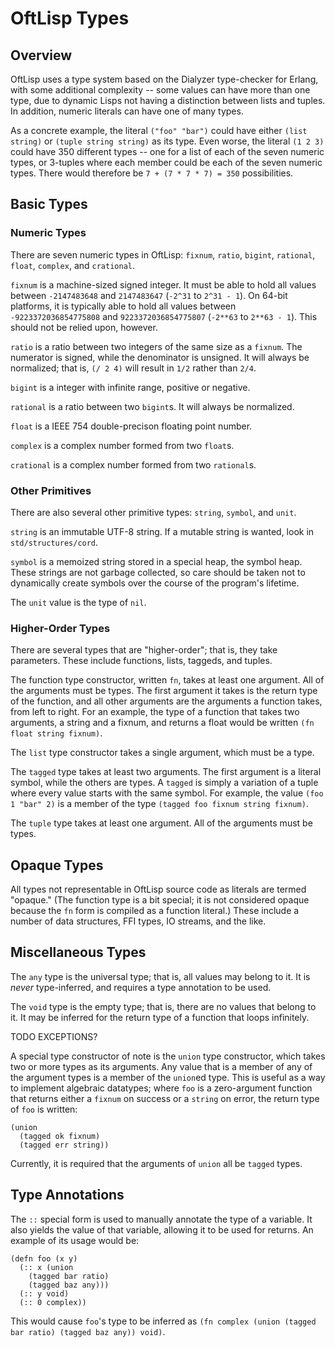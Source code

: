 # OftLisp Types

## Overview

OftLisp uses a type system based on the Dialyzer type-checker for Erlang, with
some additional complexity -- some values can have more than one type, due to
dynamic Lisps not having a distinction between lists and tuples. In addition,
numeric literals can have one of many types.

As a concrete example, the literal `("foo" "bar")` could have either
`(list string)` or `(tuple string string)` as its type. Even worse, the literal
`(1 2 3)` could have 350 different types -- one for a list of each of the seven
numeric types, or 3-tuples where each member could be each of the seven numeric
types. There would therefore be `7 + (7 * 7 * 7) = 350` possibilities.

## Basic Types

### Numeric Types

There are seven numeric types in OftLisp: `fixnum`, `ratio`, `bigint`,
`rational`, `float`, `complex`, and `crational`.

`fixnum` is a machine-sized signed integer. It must be able to hold all values
between `-2147483648` and `2147483647` (`-2^31` to `2^31 - 1`). On 64-bit
platforms, it is typically able to hold all values between
`-9223372036854775808` and `9223372036854775807` (`-2**63` to `2**63 - 1`).
This should not be relied upon, however.

`ratio` is a ratio between two integers of the same size as a `fixnum`. The
numerator is signed, while the denominator is unsigned. It will always be
normalized; that is, `(/ 2 4)` will result in `1/2` rather than `2/4`.

`bigint` is a integer with infinite range, positive or negative.

`rational` is a ratio between two `bigint`s. It will always be normalized.

`float` is a IEEE 754 double-precison floating point number.

`complex` is a complex number formed from two `float`s.

`crational` is a complex number formed from two `rational`s.

### Other Primitives

There are also several other primitive types: `string`, `symbol`, and `unit`.

`string` is an immutable UTF-8 string. If a mutable string is wanted, look in
`std/structures/cord`.

`symbol` is a memoized string stored in a special heap, the symbol heap. These
strings are not garbage collected, so care should be taken not to dynamically
create symbols over the course of the program's lifetime.

The `unit` value is the type of `nil`.

### Higher-Order Types

There are several types that are "higher-order"; that is, they take parameters.
These include functions, lists, taggeds, and tuples.

The function type constructor, written `fn`, takes at least one argument. All
of the arguments must be types. The first argument it takes is the return type
of the function, and all other arguments are the arguments a function takes,
from left to right. For an example, the type of a function that takes two
arguments, a string and a fixnum, and returns a float would be written
`(fn float string fixnum)`.

The `list` type constructor takes a single argument, which must be a type.

The `tagged` type takes at least two arguments. The first argument is a literal
symbol, while the others are types. A `tagged` is simply a variation of a tuple
where every value starts with the same symbol. For example, the value
`(foo 1 "bar" 2)` is a member of the type `(tagged foo fixnum string fixnum)`.

The `tuple` type takes at least one argument. All of the arguments must be
types.

## Opaque Types

All types not representable in OftLisp source code as literals are termed
"opaque." (The function type is a bit special; it is not considered opaque
because the `fn` form is compiled as a function literal.) These include a
number of data structures, FFI types, IO streams, and the like.

## Miscellaneous Types

The `any` type is the universal type; that is, all values may belong to it. It
is *never* type-inferred, and requires a type annotation to be used.

The `void` type is the empty type; that is, there are no values that belong to
it. It may be inferred for the return type of a function that loops infinitely.

TODO EXCEPTIONS?

A special type constructor of note is the `union` type constructor, which takes
two or more types as its arguments. Any value that is a member of any of the
argument types is a member of the `union`ed type. This is useful as a way to
implement algebraic datatypes; where `foo` is a zero-argument function that
returns either a `fixnum` on success or a `string` on error, the return type of
`foo` is written:

```
(union
  (tagged ok fixnum)
  (tagged err string))
```

Currently, it is required that the arguments of `union` all be `tagged` types.

## Type Annotations

The `::` special form is used to manually annotate the type of a variable. It
also yields the value of that variable, allowing it to be used for returns. An
example of its usage would be:

```
(defn foo (x y)
  (:: x (union
    (tagged bar ratio)
    (tagged baz any)))
  (:: y void)
  (:: 0 complex))
```

This would cause `foo`'s type to be inferred as
`(fn complex (union (tagged bar ratio) (tagged baz any)) void)`.
